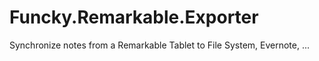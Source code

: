 # Funcky.Remarkable.Exporter
Synchronize notes from a Remarkable Tablet to File System, Evernote, ...
